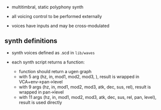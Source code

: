 - multitimbral, static polyphony synth

- all voicing control to be performed externally

- voices have inputs and may be cross-modulated

## synth definitions

- synth voices defined as .scd in `lib/waves`

- each synth script returns a function:
  - function should return a ugen graph
  - with 5 arg  (hz, in, mod1, mod2, mod3, ), result is wrapped in VCA+env->pan->level
  - with 9 args (hz, in, mod1, mod2, mod3, atk, dec, sus, rel), result is wrapped in pan->level
  - with 11 args (hz, in, mod1, mod2, mod3, atk, dec, sus, rel, pan, level), result is used directly
